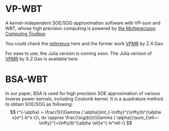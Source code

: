 # VP-WBT
A kernel-independent SOE/SOG approximation software with VP-sum and WBT, whose high precision computing is powered by [the Multiprecision Computng Toolbox](https://www.advanpix.com/). 

You could check the [reference](https://arxiv.org/abs/2503.03183) here and the former work [VPMR](https://github.com/ZXGao97/VPMR) by Z.X.Gao. 

For ease to use, the Julia version is coming soon. The Julia version of [VPMR](https://github.com/HPMolSim/SumOfExpVPMR.jl) by X.Z.Gao is available here. 

# BSA-WBT
In our paper, BSA is used for high precision SOE approximation of various inverse power kernels, including Coulomb kernel. 
It is a quadrature method to obtain SOE/SOG as following: 
$$ r^{-\alpha} = \frac{1}{\Gamma ( \alpha)}int_{-\infty}^{\infty}b^{\alpha x}e^{-b^x r}\, dx \approx \frac{\log(b)}{\Gamma ( \alpha)}\sum_{\ell=-\infty}^{+\infty}b^{\alpha \ell}e^{-b^\ell r} $$